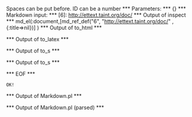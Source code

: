 Spaces can be put before. ID can be a number
*** Parameters: ***
{}
*** Markdown input: ***
  [6]: http://ettext.taint.org/doc/
*** Output of inspect ***
md_el(:document,[md_ref_def("6", "http://ettext.taint.org/doc/" ,{:title=>nil})] )
*** Output of to_html ***

*** Output of to_latex ***

*** Output of to_s ***

*** Output of to_s ***

*** EOF ***



	OK!



*** Output of Markdown.pl ***


*** Output of Markdown.pl (parsed) ***
